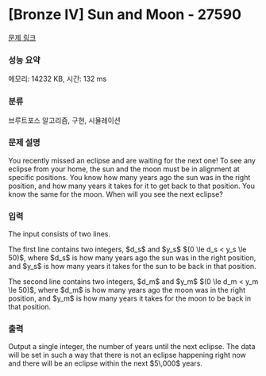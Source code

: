 # [Bronze IV] Sun and Moon - 27590 

[문제 링크](https://www.acmicpc.net/problem/27590) 

### 성능 요약

메모리: 14232 KB, 시간: 132 ms

### 분류

브루트포스 알고리즘, 구현, 시뮬레이션

### 문제 설명

<p>You recently missed an eclipse and are waiting for the next one!  To see any eclipse from your home, the sun and the moon must be in alignment at specific positions.  You know how many years ago the sun was in the right position, and how many years it takes for it to get back to that position. You know the same for the moon. When will you see the next eclipse?</p>

### 입력 

 <p>The input consists of two lines.</p>

<p>The first line contains two integers, $d_s$ and $y_s$ $(0 \le d_s < y_s \le 50)$, where $d_s$ is how many years ago the sun was in the right position, and $y_s$ is how many years it takes for the sun to be back in that position.</p>

<p>The second line contains two integers, $d_m$ and $y_m$ $(0 \le d_m < y_m \le 50)$, where $d_m$ is how many years ago the moon was in the right position, and $y_m$ is how many years it takes for the moon to be back in that position. </p>

### 출력 

 <p>Output a single integer, the number of years until the next eclipse. The data will be set in such a way that there is not an eclipse happening right now and there will be an eclipse within the next $5\,000$ years.</p>

